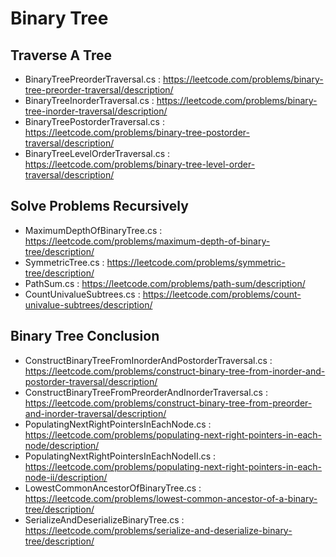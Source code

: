 # Binary Tree

## Traverse A Tree
- BinaryTreePreorderTraversal.cs : https://leetcode.com/problems/binary-tree-preorder-traversal/description/
- BinaryTreeInorderTraversal.cs : https://leetcode.com/problems/binary-tree-inorder-traversal/description/
- BinaryTreePostorderTraversal.cs : https://leetcode.com/problems/binary-tree-postorder-traversal/description/
- BinaryTreeLevelOrderTraversal.cs : https://leetcode.com/problems/binary-tree-level-order-traversal/description/

## Solve Problems Recursively
- MaximumDepthOfBinaryTree.cs : https://leetcode.com/problems/maximum-depth-of-binary-tree/description/
- SymmetricTree.cs : https://leetcode.com/problems/symmetric-tree/description/
- PathSum.cs : https://leetcode.com/problems/path-sum/description/
- CountUnivalueSubtrees.cs : https://leetcode.com/problems/count-univalue-subtrees/description/

## Binary Tree Conclusion
- ConstructBinaryTreeFromInorderAndPostorderTraversal.cs : https://leetcode.com/problems/construct-binary-tree-from-inorder-and-postorder-traversal/description/
- ConstructBinaryTreeFromPreorderAndInorderTraversal.cs : https://leetcode.com/problems/construct-binary-tree-from-preorder-and-inorder-traversal/description/
- PopulatingNextRightPointersInEachNode.cs : https://leetcode.com/problems/populating-next-right-pointers-in-each-node/description/
- PopulatingNextRightPointersInEachNodeII.cs : https://leetcode.com/problems/populating-next-right-pointers-in-each-node-ii/description/
- LowestCommonAncestorOfBinaryTree.cs : https://leetcode.com/problems/lowest-common-ancestor-of-a-binary-tree/description/
- SerializeAndDeserializeBinaryTree.cs : https://leetcode.com/problems/serialize-and-deserialize-binary-tree/description/